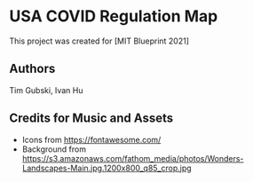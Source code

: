 # USA COVID Regulation Map
This project was created for [MIT Blueprint 2021]


## Authors
Tim Gubski, Ivan Hu

## Credits for Music and Assets
* Icons from https://fontawesome.com/ 
* Background from https://s3.amazonaws.com/fathom_media/photos/Wonders-Landscapes-Main.jpg.1200x800_q85_crop.jpg